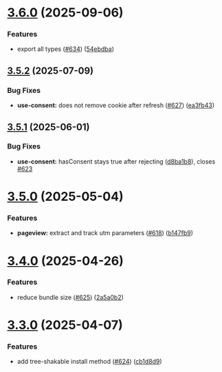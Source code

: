 # [3.6.0](https://github.com/MatteoGabriele/vue-gtag/compare/v3.5.2...v3.6.0) (2025-09-06)


### Features

* export all types ([#634](https://github.com/MatteoGabriele/vue-gtag/issues/634)) ([54ebdba](https://github.com/MatteoGabriele/vue-gtag/commit/54ebdba6b19346ca60cbafca1844d6e5e02dab71))

## [3.5.2](https://github.com/MatteoGabriele/vue-gtag/compare/v3.5.1...v3.5.2) (2025-07-09)


### Bug Fixes

* **use-consent:** does not remove cookie after refresh ([#627](https://github.com/MatteoGabriele/vue-gtag/issues/627)) ([ea3fb43](https://github.com/MatteoGabriele/vue-gtag/commit/ea3fb43f455c975e699d48ef42eb60bd99e16bde))

## [3.5.1](https://github.com/MatteoGabriele/vue-gtag/compare/v3.5.0...v3.5.1) (2025-06-01)


### Bug Fixes

* **use-consent:** hasConsent stays true after rejecting ([d8ba1b8](https://github.com/MatteoGabriele/vue-gtag/commit/d8ba1b8cce127c7487df4ca37269953205dbb5d6)), closes [#623](https://github.com/MatteoGabriele/vue-gtag/issues/623)

# [3.5.0](https://github.com/MatteoGabriele/vue-gtag/compare/v3.4.0...v3.5.0) (2025-05-04)


### Features

* **pageview:** extract and track utm parameters ([#618](https://github.com/MatteoGabriele/vue-gtag/issues/618)) ([b147fb9](https://github.com/MatteoGabriele/vue-gtag/commit/b147fb945ea476604f183326961c1f1819dfed86))

# [3.4.0](https://github.com/MatteoGabriele/vue-gtag/compare/v3.3.0...v3.4.0) (2025-04-26)


### Features

* reduce bundle size  ([#625](https://github.com/MatteoGabriele/vue-gtag/issues/625)) ([2a5a0b2](https://github.com/MatteoGabriele/vue-gtag/commit/2a5a0b26309ba0c98738e6f3330296d8eed6366f))

# [3.3.0](https://github.com/MatteoGabriele/vue-gtag/compare/v3.2.0...v3.3.0) (2025-04-07)


### Features

* add tree-shakable install method ([#624](https://github.com/MatteoGabriele/vue-gtag/issues/624)) ([cb1d8d9](https://github.com/MatteoGabriele/vue-gtag/commit/cb1d8d9c1a8a616915871819b433bd6734702404))

